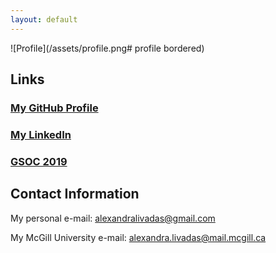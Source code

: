 ```yaml
---
layout: default
---
```


![Profile](/assets/profile.png# profile bordered)

## Links

### [My GitHub Profile](https://github.com/AlexandraLivadas)

### [My LinkedIn](www.linkedin.com/in/alexandra-livadas-6b7a7b158)

### [GSOC 2019](/pages/gsoc-2019.md)

## Contact Information
My personal e-mail: alexandralivadas@gmail.com

My McGill University e-mail: alexandra.livadas@mail.mcgill.ca


